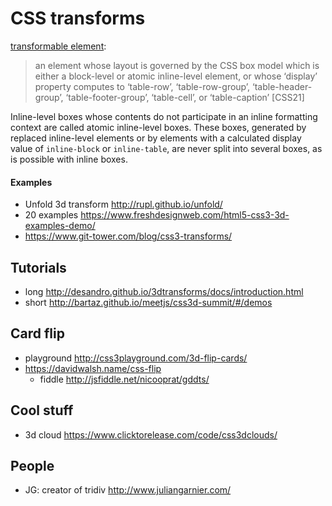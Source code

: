 # CSS transforms

<!-- http://stackoverflow.com/questions/14883250/css-transform-doesnt-work-on-inline-elements -->

[transformable element](https://drafts.csswg.org/css-transforms-1/a):

> an element whose layout is governed by the CSS box model which is either a block-level or atomic inline-level element, or whose ‘display’ property computes to ‘table-row’, ‘table-row-group’, ‘table-header-group’, ‘table-footer-group’, ‘table-cell’, or ‘table-caption’ [CSS21]

Inline-level boxes whose contents do not participate in an inline formatting context are called atomic inline-level boxes. These boxes, generated by replaced inline-level elements or by elements with a calculated display value of `inline-block` or `inline-table`, are never split into several boxes, as is possible with inline boxes.

#### Examples
- Unfold 3d transform http://rupl.github.io/unfold/
- 20 examples https://www.freshdesignweb.com/html5-css3-3d-examples-demo/
- https://www.git-tower.com/blog/css3-transforms/

## Tutorials
- long http://desandro.github.io/3dtransforms/docs/introduction.html
- short http://bartaz.github.io/meetjs/css3d-summit/#/demos

## Card flip
- playground http://css3playground.com/3d-flip-cards/
- https://davidwalsh.name/css-flip
  - fiddle http://jsfiddle.net/nicooprat/gddts/


## Cool stuff
- 3d cloud https://www.clicktorelease.com/code/css3dclouds/

## People
- JG: creator of tridiv http://www.juliangarnier.com/
